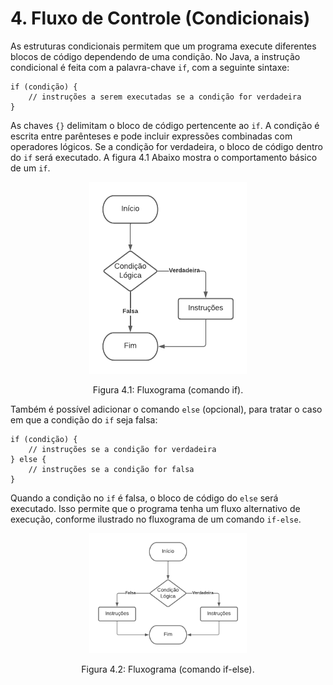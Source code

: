# 4. Fluxo de Controle (Condicionais)

As estruturas condicionais permitem que um programa execute diferentes blocos de código dependendo de uma condição. No Java, a instrução condicional é feita com a palavra-chave `if`, com a seguinte sintaxe:

```
if (condição) {
    // instruções a serem executadas se a condição for verdadeira
}
```

As chaves `{}` delimitam o bloco de código pertencente ao `if`. A condição é escrita entre parênteses e pode incluir expressões combinadas com operadores lógicos. Se a condição for verdadeira, o bloco de código dentro do `if` será executado. A figura 4.1 Abaixo mostra o comportamento básico de um `if`.

<div align="center">
    <img src="../imgs/comando_if.png" width="50%" style="max-height: 80vh;"/>
    <p>Figura 4.1: Fluxograma (comando if).</p>
</div>

Também é possível adicionar o comando `else` (opcional), para tratar o caso em que a condição do `if` seja falsa:

```
if (condição) {
    // instruções se a condição for verdadeira
} else {
    // instruções se a condição for falsa
}
```

Quando a condição no `if` é falsa, o bloco de código do `else` será executado. Isso permite que o programa tenha um fluxo alternativo de execução, conforme ilustrado no fluxograma de um comando `if-else`.

<div align="center">
    <img src="../imgs/comando_if_else.png" width="50%" style="max-height: 80vh;"/>
    <p>Figura 4.2: Fluxograma (comando if-else).</p>
</div>